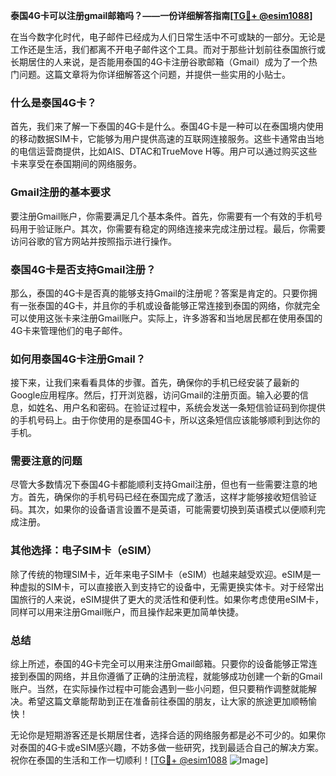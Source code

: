 **泰国4G卡可以注册gmail邮箱吗？——一份详细解答指南[[TG💪+ @esim1088](https://t.me/s/esim1088)]**

在当今数字化时代，电子邮件已经成为人们日常生活中不可或缺的一部分。无论是工作还是生活，我们都离不开电子邮件这个工具。而对于那些计划前往泰国旅行或长期居住的人来说，是否能用泰国的4G卡注册谷歌邮箱（Gmail）成为了一个热门问题。这篇文章将为你详细解答这个问题，并提供一些实用的小贴士。

### 什么是泰国4G卡？

首先，我们来了解一下泰国的4G卡是什么。泰国4G卡是一种可以在泰国境内使用的移动数据SIM卡，它能够为用户提供高速的互联网连接服务。这些卡通常由当地的电信运营商提供，比如AIS、DTAC和TrueMove H等。用户可以通过购买这些卡来享受在泰国期间的网络服务。

### Gmail注册的基本要求

要注册Gmail账户，你需要满足几个基本条件。首先，你需要有一个有效的手机号码用于验证账户。其次，你需要有稳定的网络连接来完成注册过程。最后，你需要访问谷歌的官方网站并按照指示进行操作。

### 泰国4G卡是否支持Gmail注册？

那么，泰国的4G卡是否真的能够支持Gmail的注册呢？答案是肯定的。只要你拥有一张泰国的4G卡，并且你的手机或设备能够正常连接到泰国的网络，你就完全可以使用这张卡来注册Gmail账户。实际上，许多游客和当地居民都在使用泰国的4G卡来管理他们的电子邮件。

### 如何用泰国4G卡注册Gmail？

接下来，让我们来看看具体的步骤。首先，确保你的手机已经安装了最新的Google应用程序。然后，打开浏览器，访问Gmail的注册页面。输入必要的信息，如姓名、用户名和密码。在验证过程中，系统会发送一条短信验证码到你提供的手机号码上。由于你使用的是泰国4G卡，所以这条短信应该能够顺利到达你的手机。

### 需要注意的问题

尽管大多数情况下泰国4G卡都能顺利支持Gmail注册，但也有一些需要注意的地方。首先，确保你的手机号码已经在泰国完成了激活，这样才能够接收短信验证码。其次，如果你的设备语言设置不是英语，可能需要切换到英语模式以便顺利完成注册。

### 其他选择：电子SIM卡（eSIM）

除了传统的物理SIM卡，近年来电子SIM卡（eSIM）也越来越受欢迎。eSIM是一种虚拟的SIM卡，可以直接嵌入到支持它的设备中，无需更换实体卡。对于经常出国旅行的人来说，eSIM提供了更大的灵活性和便利性。如果你考虑使用eSIM卡，同样可以用来注册Gmail账户，而且操作起来更加简单快捷。

### 总结

综上所述，泰国的4G卡完全可以用来注册Gmail邮箱。只要你的设备能够正常连接到泰国的网络，并且你遵循了正确的注册流程，就能够成功创建一个新的Gmail账户。当然，在实际操作过程中可能会遇到一些小问题，但只要稍作调整就能解决。希望这篇文章能帮助到正在准备前往泰国的朋友，让大家的旅途更加顺畅愉快！

无论你是短期游客还是长期居住者，选择合适的网络服务都是必不可少的。如果你对泰国的4G卡或eSIM感兴趣，不妨多做一些研究，找到最适合自己的解决方案。祝你在泰国的生活和工作一切顺利！[[TG💪+ @esim1088](https://t.me/s/esim1088) ![Image](https://i.postimg.cc/4NQfJmqS/Snipaste-2025-05-13-00-14-12.png)]